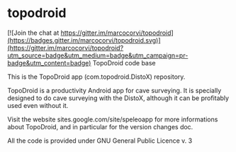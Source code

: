 # topodroid

[![Join the chat at https://gitter.im/marcocorvi/topodroid](https://badges.gitter.im/marcocorvi/topodroid.svg)](https://gitter.im/marcocorvi/topodroid?utm_source=badge&utm_medium=badge&utm_campaign=pr-badge&utm_content=badge)
TopoDroid code base

This is the TopoDroid app (com.topodroid.DistoX) repository.

TopoDroid is a productivity Android app for cave surveying.
It is specially designed to do cave surveying with the DistoX, although it can be profitably used even without it.

Visit the website sites.google.com/site/speleoapp for more informations about TopoDroid, and in particular for the version changes doc.

All the code is provided under GNU General Public Licence v. 3 
